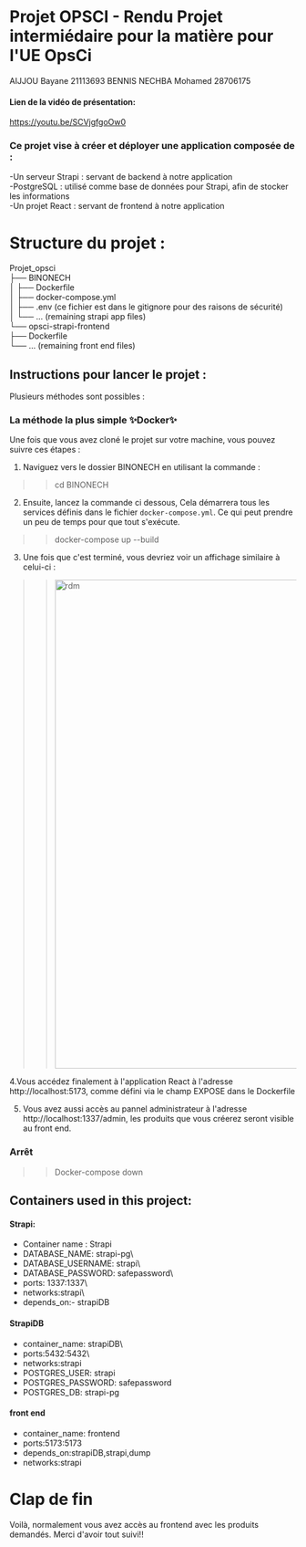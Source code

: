 # Projet OPSCI - Rendu Projet intermiédaire pour la matière pour l'UE OpsCi 
AIJJOU Bayane 21113693
BENNIS NECHBA Mohamed 28706175

#### Lien de la vidéo de présentation: 
https://youtu.be/SCVjgfgoOw0
### Ce projet vise à créer et déployer une application composée de :

-Un serveur Strapi : servant de backend à notre application\
-PostgreSQL : utilisé comme base de données pour Strapi, afin de stocker les informations\
-Un projet React : servant de frontend à notre application
# Structure du projet :
Projet_opsci\
├── BINONECH\
│   ├── Dockerfile\
│   ├── docker-compose.yml\
│   ├── .env (ce fichier est dans le gitignore pour des raisons de sécurité)\
│   └── ... (remaining strapi app files)\
└── opsci-strapi-frontend\
    ├── Dockerfile\
    └── ... (remaining front end files)
## Instructions pour lancer le projet :

Plusieurs méthodes sont possibles :

### La méthode la plus simple ✨Docker✨

Une fois que vous avez cloné le projet sur votre machine, vous pouvez suivre ces étapes :

1. Naviguez vers le dossier BINONECH en utilisant la commande :
>>cd BINONECH

2. Ensuite, lancez la commande ci dessous, Cela démarrera tous les services définis dans le fichier `docker-compose.yml`.
Ce qui peut prendre un peu de temps pour que tout s'exécute.
>>docker-compose up --build


3. Une fois que c'est terminé, vous devriez voir un affichage similaire à celui-ci :
>><img width="857" alt="rdm" src="https://github.com/hasleyy6/Projet-opsci/assets/141744710/2475a0a3-b470-4a36-8a7b-9d612d97ce93">

4.Vous accédez finalement à l'application React à l'adresse http://localhost:5173, comme défini via le champ EXPOSE dans le Dockerfile

5. Vous avez aussi accès au pannel administrateur à l'adresse http://localhost:1337/admin, les produits que vous créerez seront visible au front end.

### Arrêt
>>Docker-compose down

## Containers used in this project:
#### Strapi:
- Container name : Strapi
- DATABASE_NAME: strapi-pg\
- DATABASE_USERNAME: strapi\
- DATABASE_PASSWORD: safepassword\
- ports: 1337:1337\
- networks:strapi\
- depends_on:- strapiDB

#### StrapiDB
- container_name: strapiDB\
- ports:5432:5432\
- networks:strapi
- POSTGRES_USER: strapi
- POSTGRES_PASSWORD: safepassword
- POSTGRES_DB: strapi-pg

#### front end
- container_name: frontend
- ports:5173:5173
- depends_on:strapiDB,strapi,dump
- networks:strapi

# Clap de fin
Voilà, normalement vous avez accès au frontend avec les produits demandés. Merci d'avoir tout suivi!!

